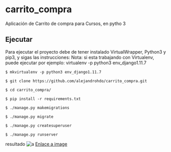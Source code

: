 # carrito_compra
Aplicación de Carrito de compra para Cursos, en pytho 3

## Ejecutar

Para ejecutar el proyecto debe de tener instalado VirtualWrapper, Python3 y pip3, y sigas las instrucciones:
Nota: si esta trabajando con Virtualenv, puede ejecutar por ejemplo: virtualenv -p python3 env_django1.11.7

```
$ mkvirtualenv -p python3 env_django1.11.7
```

```
$ git clone https://github.com/alejandrohdo/carrito_compra.git
```

```
$ cd carrito_compra/
```

```
$ pip install -r requirements.txt
```

```
$ ./manage.py makemigrations
```


```
$ ./manage.py migrate
```

```
$ ./manage.py createsuperuser
```

```
$ ./manage.py runserver
```

resultado
![a](https://www.dropbox.com/s/e231vy2n8c4zb7f/resultado_carrito.png)
[Enlace a image](https://www.dropbox.com/s/e231vy2n8c4zb7f/resultado_carrito.png)
